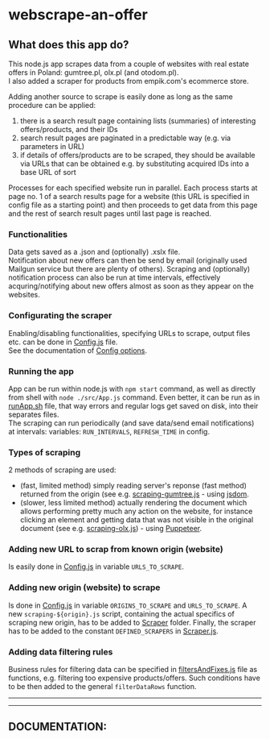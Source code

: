 # webscrape-an-offer

## What does this app do?

This node.js app scrapes data from a couple of websites with real estate offers in Poland: gumtree.pl, olx.pl (and otodom.pl).\
I also added a scraper for products from empik.com's ecommerce store.

Adding another source to scrape is easily done as long as the same procedure can be applied:

1. there is a search result page containing lists (summaries) of interesting offers/products, and their IDs
2. search result pages are paginated in a predictable way (e.g. via parameters in URL)
3. if details of offers/products are to be scraped, they should be available via URLs that can be obtained e.g. by substituting acquired IDs into a base URL of sort

Processes for each specified website run in parallel.
Each process starts at page no. 1 of a search results page for a website (this URL is specified in config file as a starting point) and then proceeds to get data from this page and the rest of search result pages until last page is reached.

### Functionalities

Data gets saved as a .json and (optionally) .xslx file.\
Notification about new offers can then be send by email (originally used Mailgun service but there are plenty of others).
Scraping and (optionally) notification process can also be run at time intervals, effectively acquring/notifying about new offers almost as soon as they appear on the websites.

### Configurating the scraper

Enabling/disabling functionalities, specifying URLs to scrape, output files etc. can be done in [Config.js](./src/Config.js) file.\
See the documentation of <a href="#module_Config">Config options</a>.

### Running the app

App can be run within node.js with `npm start` command, as well as directly from shell with `node ./src/App.js` command. Even better, it can be run as in [runApp.sh](./runApp.sh) file, that way errors and regular logs get saved on disk, into their separates files.\
The scraping can run periodically (and save data/send email notifications) at intervals: variables: `RUN_INTERVALS`, `REFRESH_TIME` in config.

### Types of scraping

2 methods of scraping are used:

- (fast, limited method) simply reading server's reponse (fast method) returned from the origin (see e.g. [scraping-gumtree.js](./src/Scraper/scraping-gumtree.js) - using [jsdom](https://github.com/jsdom/jsdom).
- (slower, less limited method) actually rendering the document which allows performing pretty much any action on the website, for instance clicking an element and getting data that was not visible in the original document (see e.g. [scraping-olx.js](./src/Scraper/scraping-olx.js)) - using [Puppeteer](https://github.com/puppeteer/puppeteer/).

### Adding new URL to scrap from known origin (website)

Is easily done in [Config.js](./src/Config.js) in variable `URLS_TO_SCRAPE`.

### Adding new origin (website) to scrape

Is done in [Config.js](./src/Config.js) in variable `ORIGINS_TO_SCRAPE` and `URLS_TO_SCRAPE`. A new `scraping-${origin}.js` script, containing the actual specifics of scraping new origin, has to be added to [Scraper](./src/Scraper) folder. Finally, the scraper has to be added to the constant `DEFINED_SCRAPERS` in [Scraper.js](./src/Scraper/Scraper.js).

### Adding data filtering rules

Business rules for filtering data can be specified in [filtersAndFixes.js](./filtersAndFixes.js) file as functions, e.g. filtering too expensive products/offers. Such conditions have to be then added to the general `filterDataRows` function.

---

---

## DOCUMENTATION:

